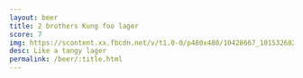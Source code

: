 ```yaml
---
layout: beer
title: 2 brothers Kung foo lager
score: 7
img: https://scontent.xx.fbcdn.net/v/t1.0-0/p480x480/10428667_10153268299353745_7595281458401637305_n.jpg?oh=966151c4a88dd5018b48982dfd0565ba&oe=591F1CDD
desc: Like a tangy lager
permalink: /beer/:title.html
---
```

